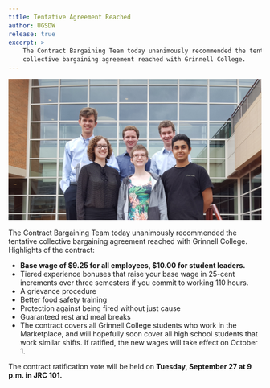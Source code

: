 ```yaml
---
title: Tentative Agreement Reached
author: UGSDW
release: true
excerpt: >
    The Contract Bargaining Team today unanimously recommended the tentative
    collective bargaining agreement reached with Grinnell College.
---
```


![Bargaining Team](/assets/bargaining_team.jpg)

The Contract Bargaining Team today unanimously recommended the tentative
collective bargaining agreement reached with Grinnell College.  Highlights of
the contract:

 - **Base wage of $9.25 for all employees, $10.00 for student leaders.**
 - Tiered experience bonuses that raise your base wage in 25-cent increments
   over three semesters if you commit to working 110 hours.
 - A grievance procedure
 - Better food safety training
 - Protection against being fired without just cause
 - Guaranteed rest and meal breaks
 - The contract covers all Grinnell College students who work in the
   Marketplace, and will hopefully soon cover all high school students that
   work similar shifts.  If ratified, the new wages will take effect on October 1.

The contract ratification vote will be held on **Tuesday, September 27 at 9 p.m.
in JRC 101.**
